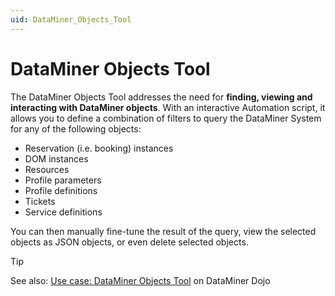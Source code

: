 ```yaml
---
uid: DataMiner_Objects_Tool
---
```


# DataMiner Objects Tool

The DataMiner Objects Tool addresses the need for **finding, viewing and interacting with DataMiner objects**. With an interactive Automation script, it allows you to define a combination of filters to query the DataMiner System for any of the following objects:

- Reservation (i.e. booking) instances
- DOM instances
- Resources
- Profile parameters
- Profile definitions
- Tickets
- Service definitions

You can then manually fine-tune the result of the query, view the selected objects as JSON objects, or even delete selected objects.

> [!TIP]
> See also: [Use case: DataMiner Objects Tool](https://community.dataminer.services/use-case/) on DataMiner Dojo

